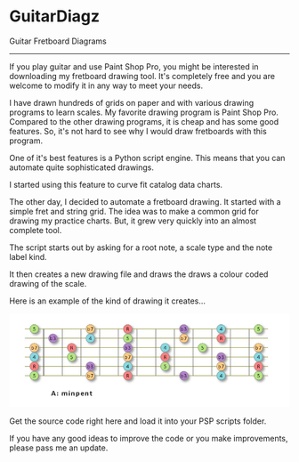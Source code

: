 # GuitarDiagz
Guitar Fretboard Diagrams

-------------------------------------------------------------------------

If you play guitar and use Paint Shop Pro, you might be interested in 
downloading my fretboard drawing tool.  It's completely free and you are 
welcome to modify it in any way to meet your needs.

I have drawn hundreds of grids on paper and with various drawing programs to 
learn scales.  My favorite drawing program is Paint Shop Pro.  Compared to 
the other drawing programs, it is cheap and has some good features.  So, it's 
not hard to see why I would draw fretboards with this program.

One of it's best features is a Python script engine.  This means that 
you can automate quite sophisticated drawings.

I started using this feature to curve fit catalog data charts.

The other day, I decided to automate a fretboard drawing.  It started with a 
simple fret and string grid.  The idea was to make a common grid for drawing 
my practice charts.  But, it grew very quickly into an almost complete tool.

The script starts out by asking for a root note, a scale type and the note 
label kind.  

It then creates a new drawing file and draws the draws a colour coded drawing 
of the scale.

Here is an example of the kind of drawing it creates...

![A Minor Pentatonic](a_min_pent.jpg)

Get the source code right here and load it into your PSP scripts folder.

If you have any good ideas to improve the code or you make improvements, 
please pass me an update.

